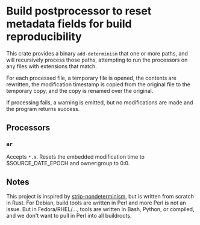 # Build postprocessor to reset metadata fields for build reproducibility

This crate provides a binary `add-determinism` that one or more paths,
and will recursively process those paths,
attempting to run the processors on any files with extensions that match.

For each processed file, a temporary file is opened,
the contents are rewritten,
the modification timestamp is copied from the original file to the temporary copy,
and the copy is renamed over the original.

If processing fails, a warning is emitted,
but no modifications are made and the program returns success.

## Processors

### `ar`

Accepts `*.a`.
Resets the embedded modification time to $SOURCE_DATE_EPOCH and owner:group to 0:0.

## Notes

This project is inspired by
[strip-nondeterminism](https://salsa.debian.org/reproducible-builds/strip-nondeterminism),
but is written from scratch in Rust.
For Debian, build tools are written in Perl and more Perl is not an issue.
But in Fedora/RHEL/…, tools are written in Bash, Python, or compiled,
and we don't want to pull in Perl into all buildroots.
